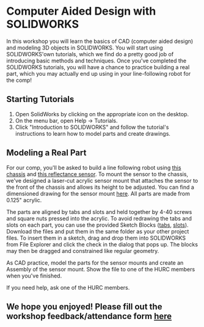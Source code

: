 # Computer Aided Design with SOLIDWORKS

In this workshop you will learn the basics of CAD (computer aided design) and modeling 3D objects in SOLIDWORKS. You will start using SOLIDWORKS'own tutorials, which we find do a pretty good job of introducing basic methods and techniques. Once you've completed the SOLIDWORKS tutorials, you will have a chance to practice building a real part, which you may actually end up using in your line-following robot for the comp!

## Starting Tutorials

1. Open SolidWorks by clicking on the appropriate icon on the desktop.
2. On the menu bar, open Help -> Tutorials.
3. Click "Introduction to SOLIDWORKS" and follow the tutorial's instructions to learn how to model parts and create drawings.

## Modeling a Real Part

For our comp, you'll be asked to build a line following robot using [this chassis](https://www.pololu.com/product/61) and [this reflectance sensor](https://www.pololu.com/product/2456). To mount the sensor to the chassis, we've designed a laser-cut acrylic sensor mount that attaches the sensor to the front of the chassis and allows its height to be adjusted. You can find a dimensioned drawing for the sensor mount [here](https://github.com/HarvardURC/Workshops/blob/master/assets/cad/Sensor%20Mount%20Dimensioned.PDF). All parts are made from 0.125" acrylic.

The parts are aligned by tabs and slots and held together by 4-40 screws and square nuts pressed into the acrylic. To avoid redrawing the tabs and slots on each part, you can use the provided Sketch Blocks ([tabs](https://github.com/HarvardURC/Workshops/blob/master/assets/cad/4-40%20t-slot.SLDBLK), [slots](https://github.com/HarvardURC/Workshops/blob/master/assets/cad/4-40%20Slot.SLDBLK)). Download the files and put them in the same folder as your other project files. To insert them in a sketch, drag and drop them into SOLIDWORKS from File Explorer and click the check in the dialog that pops up. The blocks may then be dragged and constrained like regular geometry.

As CAD practice, model the parts for the sensor mounts and create an Assembly of the sensor mount. Show the file to one of the HURC members when you've finished.

If you need help, ask one of the HURC members.

## We hope you enjoyed! Please fill out the workshop feedback/attendance form [here](https://goo.gl/forms/G8Pa9rdzvOm1bNML2)
